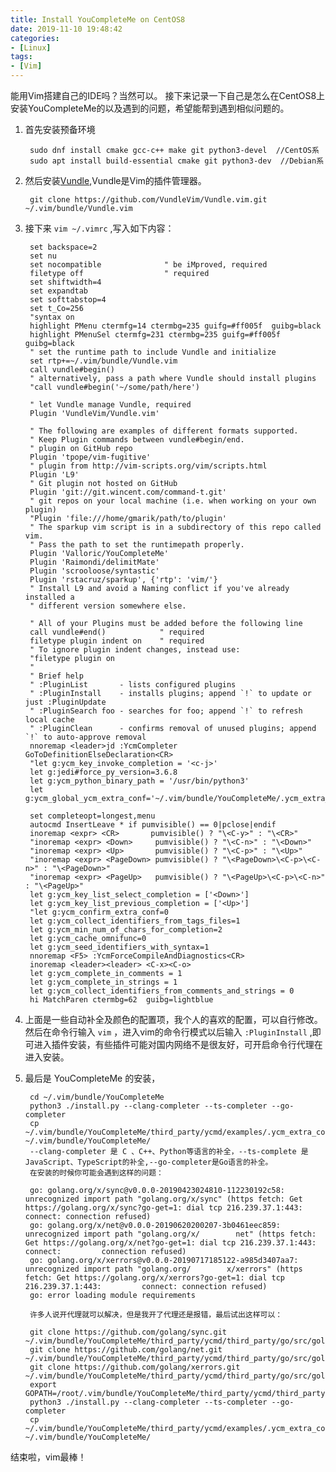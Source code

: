 ```yaml
---
title: Install YouCompleteMe on CentOS8
date: 2019-11-10 19:48:42
categories:
- [Linux]
tags:
- [Vim]
---
```

能用Vim搭建自己的IDE吗？当然可以。
接下来记录一下自己是怎么在CentOS8上安装YouCompleteMe的以及遇到的问题，希望能帮到遇到相似问题的。
1. 首先安装预备环境  

        sudo dnf install cmake gcc-c++ make git python3-devel  //CentOS系
        sudo apt install build-essential cmake git python3-dev  //Debian系

2. 然后安装[Vundle](http://),Vundle是Vim的插件管理器。  
  
        git clone https://github.com/VundleVim/Vundle.vim.git ~/.vim/bundle/Vundle.vim  

3. 接下来  `vim ~/.vimrc` ,写入如下内容：  
          
        set backspace=2
        set nu
        set nocompatible              " be iMproved, required
        filetype off                  " required
        set shiftwidth=4
        set expandtab
        set softtabstop=4
        set t_Co=256
        "syntax on
        highlight PMenu ctermfg=14 ctermbg=235 guifg=#ff005f  guibg=black
        highlight PMenuSel ctermfg=231 ctermbg=235 guifg=#ff005f   guibg=black
        " set the runtime path to include Vundle and initialize
        set rtp+=~/.vim/bundle/Vundle.vim
        call vundle#begin()
        " alternatively, pass a path where Vundle should install plugins
        "call vundle#begin('~/some/path/here')
        
        " let Vundle manage Vundle, required
        Plugin 'VundleVim/Vundle.vim'
        
        " The following are examples of different formats supported.
        " Keep Plugin commands between vundle#begin/end.
        " plugin on GitHub repo
        Plugin 'tpope/vim-fugitive'
        " plugin from http://vim-scripts.org/vim/scripts.html
        Plugin 'L9'
        " Git plugin not hosted on GitHub
        Plugin 'git://git.wincent.com/command-t.git'
        " git repos on your local machine (i.e. when working on your own plugin)
        "Plugin 'file:///home/gmarik/path/to/plugin'
        " The sparkup vim script is in a subdirectory of this repo called vim.
        " Pass the path to set the runtimepath properly.
        Plugin 'Valloric/YouCompleteMe'
        Plugin 'Raimondi/delimitMate'
        Plugin 'scrooloose/syntastic'
        Plugin 'rstacruz/sparkup', {'rtp': 'vim/'}
        " Install L9 and avoid a Naming conflict if you've already installed a
        " different version somewhere else.
        
        " All of your Plugins must be added before the following line
        call vundle#end()            " required
        filetype plugin indent on    " required
        " To ignore plugin indent changes, instead use:
        "filetype plugin on
        "
        " Brief help
        " :PluginList       - lists configured plugins
        " :PluginInstall    - installs plugins; append `!` to update or just :PluginUpdate
        " :PluginSearch foo - searches for foo; append `!` to refresh local cache
        " :PluginClean      - confirms removal of unused plugins; append `!` to auto-approve removal
        nnoremap <leader>jd :YcmCompleter GoToDefinitionElseDeclaration<CR>
        "let g:ycm_key_invoke_completion = '<c-j>'
        let g:jedi#force_py_version=3.6.8
        let g:ycm_python_binary_path = '/usr/bin/python3'
        let g:ycm_global_ycm_extra_conf='~/.vim/bundle/YouCompleteMe/.ycm_extra_conf.py'
        
        set completeopt=longest,menu
        autocmd InsertLeave * if pumvisible() == 0|pclose|endif
        inoremap <expr> <CR>       pumvisible() ? "\<C-y>" : "\<CR>"
        "inoremap <expr> <Down>     pumvisible() ? "\<C-n>" : "\<Down>"
        "inoremap <expr> <Up>       pumvisible() ? "\<C-p>" : "\<Up>"
        "inoremap <expr> <PageDown> pumvisible() ? "\<PageDown>\<C-p>\<C-n>" : "\<PageDown>"
        "inoremap <expr> <PageUp>   pumvisible() ? "\<PageUp>\<C-p>\<C-n>" : "\<PageUp>"  
        let g:ycm_key_list_select_completion = ['<Down>']
        let g:ycm_key_list_previous_completion = ['<Up>']
        "let g:ycm_confirm_extra_conf=0
        let g:ycm_collect_identifiers_from_tags_files=1
        let g:ycm_min_num_of_chars_for_completion=2
        let g:ycm_cache_omnifunc=0
        let g:ycm_seed_identifiers_with_syntax=1
        nnoremap <F5> :YcmForceCompileAndDiagnostics<CR>
        inoremap <leader><leader> <C-x><C-o>
        let g:ycm_complete_in_comments = 1
        let g:ycm_complete_in_strings = 1
        let g:ycm_collect_identifiers_from_comments_and_strings = 0  
        hi MatchParen ctermbg=62  guibg=lightblue  
 
4. 上面是一些自动补全及颜色的配置项，我个人的喜欢的配置，可以自行修改。然后在命令行输入 `vim` ，进入vim的命令行模式以后输入 `:PluginInstall` ,即可进入插件安装，有些插件可能对国内网络不是很友好，可开启命令行代理在进入安装。  
5. 最后是 YouCompleteMe 的安装，  
  
        cd ~/.vim/bundle/YouCompleteMe  
        python3 ./install.py --clang-completer --ts-completer --go-completer  
        cp ~/.vim/bundle/YouCompleteMe/third_party/ycmd/examples/.ycm_extra_conf.py   ~/.vim/bundle/YouCompleteMe/  
        --clang-completer 是 C 、C++、Python等语言的补全，--ts-complete 是JavaScript、TypeScript的补全,--go-completer是Go语言的补全。  
        在安装的时候你可能会遇到这样的问题：  

        go: golang.org/x/sync@v0.0.0-20190423024810-112230192c58: unrecognized import path "golang.org/x/sync" (https fetch: Get https://golang.org/x/sync?go-get=1: dial tcp 216.239.37.1:443: connect: connection refused)
        go: golang.org/x/net@v0.0.0-20190620200207-3b0461eec859: unrecognized import path "golang.org/x/        net" (https fetch: Get https://golang.org/x/net?go-get=1: dial tcp 216.239.37.1:443: connect:         connection refused)
        go: golang.org/x/xerrors@v0.0.0-20190717185122-a985d3407aa7: unrecognized import path "golang.org/        x/xerrors" (https fetch: Get https://golang.org/x/xerrors?go-get=1: dial tcp 216.239.37.1:443:         connect: connection refused)
        go: error loading module requirements  
          
        许多人说开代理就可以解决，但是我开了代理还是报错，最后试出这样可以：  

        git clone https://github.com/golang/sync.git   ~/.vim/bundle/YouCompleteMe/third_party/ycmd/third_party/go/src/golang.org/x/  
        git clone https://github.com/golang/net.git   ~/.vim/bundle/YouCompleteMe/third_party/ycmd/third_party/go/src/golang.org/x/  
        git clone https://github.com/golang/xerrors.git   ~/.vim/bundle/YouCompleteMe/third_party/ycmd/third_party/go/src/golang.org/x/  
        export GOPATH=/root/.vim/bundle/YouCompleteMe/third_party/ycmd/third_party/go  
        python3 ./install.py --clang-completer --ts-completer --go-completer  
        cp ~/.vim/bundle/YouCompleteMe/third_party/ycmd/examples/.ycm_extra_conf.py   ~/.vim/bundle/YouCompleteMe/  
结束啦，vim最棒！  

